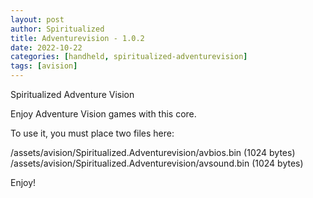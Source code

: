 ```yaml
---
layout: post
author: Spiritualized
title: Adventurevision - 1.0.2
date: 2022-10-22
categories: [handheld, spiritualized-adventurevision]
tags: [avision]
---
```

Spiritualized Adventure Vision

Enjoy Adventure Vision games with this core. 

To use it, you must place two files here:

/assets/avision/Spiritualized.Adventurevision/avbios.bin  (1024 bytes)
/assets/avision/Spiritualized.Adventurevision/avsound.bin  (1024 bytes)


Enjoy!
